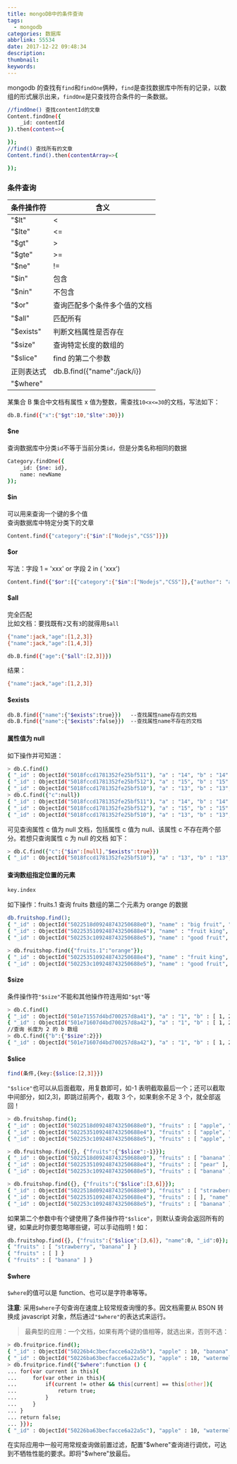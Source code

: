 ```yaml
---
title: mongoDB中的条件查询
tags:
  - mongodb
categories: 数据库
abbrlink: 55534
date: 2017-12-22 09:48:34
description:
thumbnail:
keywords:
---
```


mongodb 的查找有`find`和`findOne`俩种，`find`是查找数据库中所有的记录，以数组的形式展示出来，`findOne`是只查找符合条件的一条数据。

```bash
//findOne() 查找contentId的文章
Content.findOne({
    _id: contentId
}).then(content=>{

});
//find() 查找所有的文章
Content.find().then(contentArray=>{

});
```

<!-- more -->

### 条件查询

| 条件操作符 | 含义                         |
| ---------- | ---------------------------- |
| "$lt"      | <                            |
| "$lte"     | <=                           |
| "$gt"      | >                            |
| "$gte"     | >=                           |
| "$ne"      | !=                           |
| "$in"      | 包含                         |
| "$nin"     | 不包含                       |
| "$or"      | 查询匹配多个条件多个值的文档 |
| "$all"     | 匹配所有                     |
| "$exists"  | 判断文档属性是否存在         |
| "$size"    | 查询特定长度的数组的         |
| "$slice"   | find 的第二个参数            |
| 正则表达式 | db.B.find({"name":/jack/i})  |
| "$where"   |

某集合 B 集合中文档有属性 x 值为整数，需查找`10<x<=30`的文档，写法如下：

```bash
db.B.find({"x":{"$gt":10,"$lte":30}})
```

#### $ne

查询数据库中分类`id`不等于当前分类`id`，但是分类名称相同的数据

```bash
Category.findOne({
    _id: {$ne: id},
    name: newName
});
```

#### $in

可以用来查询一个键的多个值  
查询数据库中特定分类下的文章

```bash
Content.find({"category":{"$in":["Nodejs","CSS"]}})
```

#### $or

写法：字段 1 = 'xxx' or 字段 2 in ( 'xxx')

```bash
Content.find({"$or":[{"category":{"$in":["Nodejs","CSS"]},{"author": "admin"}}]})
```

#### $all

完全匹配  
比如文档：要找既有`2`又有`3`的就得用`$all`

```bash
{"name":jack,"age":[1,2,3]}
{"name":jack,"age":[1,4,3]}

db.B.find({"age":{"$all":[2,3]}})
```

结果：

```bash
{"name":jack,"age":[1,2,3]}
```

#### $exists

```bash
db.B.find({"name":{"$exists":true}})   --查找属性name存在的文档
db.B.find({"name":{"$exists":false}})  --查找属性name不存在的文档
```

#### 属性值为 null

如下操作并可知道：

```bash
> db.C.find()
{ "_id" : ObjectId("5018fccd1781352fe25bf511"), "a" : "14", "b" : "14" }
{ "_id" : ObjectId("5018fccd1781352fe25bf512"), "a" : "15", "b" : "15" }
{ "_id" : ObjectId("5018fccd1781352fe25bf510"), "a" : "13", "b" : "13", "c" : null }
> db.C.find({"c":null})
{ "_id" : ObjectId("5018fccd1781352fe25bf511"), "a" : "14", "b" : "14" }
{ "_id" : ObjectId("5018fccd1781352fe25bf512"), "a" : "15", "b" : "15" }
{ "_id" : ObjectId("5018fccd1781352fe25bf510"), "a" : "13", "b" : "13", "c" : null }
```

可见查询属性 c 值为 null 文档，包括属性 c 值为 null、该属性 c 不存在两个部分。若想只查询属性 c 为 null 的文档
如下：

```bash
> db.C.find({"c":{"$in":[null],"$exists":true}})
{ "_id" : ObjectId("5018fccd1781352fe25bf510"), "a" : "13", "b" : "13", "c" : null }
```

#### 查询数组指定位置的元素

```bash
key.index
```

如下操作：fruits.1 查询 fruits 数组的第二个元素为 orange 的数据

```bash
db.fruitshop.find();
{ "_id" : ObjectId("5022518d09248743250688e0"), "name" : "big fruit", "fruits" : [ "apple", "pear", "orange" ] }
{ "_id" : ObjectId("5022535109248743250688e4"), "name" : "fruit king", "fruits" : [ "apple", "orange", "pear" ] }
{ "_id" : ObjectId("502253c109248743250688e5"), "name" : "good fruit", "fruits" : [ "apple", "orange", "pear", "banana" ] }

> db.fruitshop.find({"fruits.1":"orange"});
{ "_id" : ObjectId("5022535109248743250688e4"), "name" : "fruit king", "fruits" : [ "apple", "orange", "pear" ] }
{ "_id" : ObjectId("502253c109248743250688e5"), "name" : "good fruit", "fruits" : [ "apple", "orange", "pear", "banana" ] }
```

#### $size

条件操作符`"$size"`不能和其他操作符连用如`"$gt"`等

```bash
> db.C.find()
{ "_id" : ObjectId("501e71557d4bd700257d8a41"), "a" : "1", "b" : [ 1, 2, 3 ] }
{ "_id" : ObjectId("501e71607d4bd700257d8a42"), "a" : "1", "b" : [ 1, 2 ] }
//查询 长度为 2 的 b 数组
> db.C.find({"b":{"$size":2}})
{ "_id" : ObjectId("501e71607d4bd700257d8a42"), "a" : "1", "b" : [ 1, 2 ] }
```

#### $slice

```bash
find(条件,{key:{$slice:[2,3]}})
```

`"$slice"`也可以从后面截取，用复数即可，如-1 表明截取最后一个；还可以截取中间部分，如[2,3]，即跳过前两个，截取 3 个，如果剩余不足 3 个，就全部返回！

```bash
> db.fruitshop.find();
{ "_id" : ObjectId("5022518d09248743250688e0"), "fruits" : [ "apple", "pear", "orange", "strawberry", "banana" ], "name" : "big fruit" }
{ "_id" : ObjectId("5022535109248743250688e4"), "fruits" : [ "apple", "orange", "pear" ], "name" : "fruit king" }
{ "_id" : ObjectId("502253c109248743250688e5"), "fruits" : [ "apple", "orange", "pear", "banana" ], "name" : "good fruit" }

> db.fruitshop.find({}, {"fruits":{"$slice":-1}});
{ "_id" : ObjectId("5022518d09248743250688e0"), "fruits" : [ "banana" ], "name" : "big fruit" }
{ "_id" : ObjectId("5022535109248743250688e4"), "fruits" : [ "pear" ], "name" : "fruit king" }
{ "_id" : ObjectId("502253c109248743250688e5"), "fruits" : [ "banana" ], "name" : "good fruit" }

> db.fruitshop.find({}, {"fruits":{"$slice":[3,6]}});
{ "_id" : ObjectId("5022518d09248743250688e0"), "fruits" : [ "strawberry", "banana" ], "name" : "big fruit" }
{ "_id" : ObjectId("5022535109248743250688e4"), "fruits" : [ ], "name" : "fruit king" }
{ "_id" : ObjectId("502253c109248743250688e5"), "fruits" : [ "banana" ], "name" : "good fruit" }
```

如果第二个参数中有个键使用了条件操作符`"$slice"`，则默认查询会返回所有的键，如果此时你要忽略哪些键，可以手动指明！如：

```bash
db.fruitshop.find({}, {"fruits":{"$slice":[3,6]}, "name":0, "_id":0});
{ "fruits" : [ "strawberry", "banana" ] }
{ "fruits" : [ ] }
{ "fruits" : [ "banana" ] }
```

#### $where

`$where`的值可以是 function、也可以是字符串等等。

**注意**: 采用`$where`子句查询在速度上较常规查询慢的多。因文档需要从 BSON 转换成 javascript 对象，然后通过`"$where"`的表达式来运行。

> 最典型的应用：一个文档，如果有两个键的值相等，就选出来，否则不选：

```bash
> db.fruitprice.find();
{ "_id" : ObjectId("50226b4c3becfacce6a22a5b"), "apple" : 10, "banana" : 6, "pear" : 3 }
{ "_id" : ObjectId("50226ba63becfacce6a22a5c"), "apple" : 10, "watermelon" : 3, "pear" : 3 }
> db.fruitprice.find({"$where":function () {
... for(var current in this){
...     for(var other in this){
...         if(current != other && this[current] == this[other]){
...             return true;
...         }
...     }
... }
... return false;
... }});
{ "_id" : ObjectId("50226ba63becfacce6a22a5c"), "apple" : 10, "watermelon" : 3, "pear" : 3 }
```

在实际应用中一般可用常规查询做前置过滤，配置"$where"查询进行调优，可达到不牺牲性能的要求。即将"$where"放最后。
